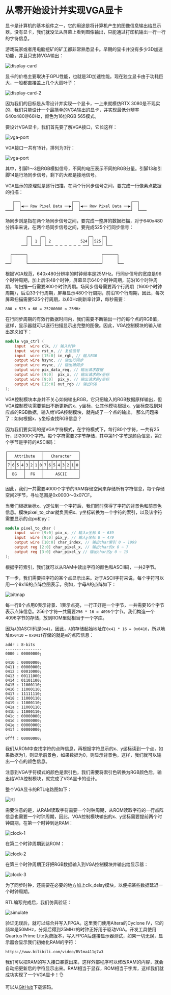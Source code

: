 # 从零开始设计并实现VGA显卡

显卡是计算机的基本组件之一，它的用途是将计算机产生的图像信息输出给显示器。没有显卡，我们就没法从屏幕上看到图像输出，只能通过打印机输出一行一行的字符信息。

游戏玩家或者用电脑挖矿的矿工都非常熟悉显卡。早期的显卡并没有多少3D加速功能，并且只支持VGA输出：

![display-card](vga-card.jpg)

显卡的价格主要取决于GPU性能，也就是3D加速性能。现在独立显卡由于功耗巨大，一般都直接盖上几个大扇叶子：

![display-card-2](gpu.jpg)

因为我们的目标是从零设计并实现一个显卡，一上来就模仿RTX 3080是不现实的，我们只能设计一个最简单的VGA输出的显卡，并实现最低分辨率640x480@60Hz，颜色为16位RGB 565模式。

要设计VGA显卡，我们首先要了解VGA接口，它长这样：

![vga-port](vga.jpg)

VGA接口一共有15针，排列为3行：

![vga-port](vga-port.png)

其中，引脚1～3是RGB模拟信号，不同的电压表示不同的RGB分量。引脚13和引脚14是行场同步信号，剩下的大都是接地信号。

VGA显示的原理就是逐行扫描，在两个行同步信号之间，要完成一行像素点数据的扫描：

```ascii
   ┌──┐                      ┌──┐                      ┌──┐
   │  │◀── Row Pixel Data ──▶│  │◀── Row Pixel Data ──▶│  │
───┘  └──────────────────────┘  └──────────────────────┘  └───
```

场同步则是指在两个场同步信号之间，要完成一整屏的数据扫描，对于640x480分辨率来说，在两个场同步信号之间，要完成525个行同步信号：

```ascii
         ┌─┐   ┌─┐                  ┌─┐   ┌─┐
         │ │ 1 │ │ 2             524│ │525│ │
       ──┘ └───┘ └─── ─ ─ ─ ─ ─ ─ ──┘ └───┘ └──

  ┌──────┐                                ┌──────┐
  │      │                                │      │
──┘      └────────────────────────────────┘      └──
```

根据VGA规范，640x480分辨率的时钟频率是25MHz。行同步信号的宽度是96个时钟周期，加上后沿48个时钟，屏幕显示640个时钟周期，前沿16个时钟周期，每扫描一行需要800个时钟周期。场同步信号需要两个行周期（1600个时钟周期），后沿33个行周期，屏幕显示480个行周期，前沿10个行周期，因此，每次屏幕扫描需要525个行周期，以60Hz刷新率计算，每秒需要：

```plain
800 x 525 x 60 = 25200000 ≈ 25MHz
```

在行同步周期的有效行数据时间内，我们需要不断输出一行的每个点的RGB值，这样，显示器就可以逐行扫描显示出完整的图像。因此，VGA控制模块的输入输出定义如下：

```verilog
module vga_ctrl (
    input  wire clk, // 输入时钟
    input  wire rst_n, // 复位信号
    input  wire [15:0] in_rgb, // 输入RGB
    output wire hsync, // 输出行同步
    output wire vsync, // 输出场同步
    output wire pix_data_req, // 输出请求数据
    output wire [9:0]  pix_x, // 输出请求的x坐标
    output wire [9:0]  pix_y, // 输出请求的y坐标
    output wire [15:0] out_rgb // 输出RGB
);
```

VGA控制模块本身并不关心如何输出RGB，它只把输入的RGB数据原样输出，但VGA控制模块需要输出不断更新的x、y坐标，让其他模块根据x、y坐标查找到对应点的RGB数据，输入给VGA控制模块，就完成了一个点的输出。
那么问题来了：如何根据x、y坐标查找RGB信息？

因为我们要实现的是VGA字符模式，在字符模式下，每行80个字符，一共有25行，即2000个字符。每个字符需要2字节存储，其中第1个字节是颜色信息，第2个字节是字符的ASCII码：


```ascii
┌───────────────┬───────────────┐
│   Attribute   │   Character   │
├─┬─┬─┬─┬─┬─┬─┬─┼─┬─┬─┬─┬─┬─┬─┬─┤
│7│6│5│4│3│2│1│0│7│6│5│4│3│2│1│0│
├─┴─┴─┴─┼─┴─┴─┴─┼─┴─┴─┴─┴─┴─┴─┴─┤
│  BG   │  FG   │     ASCII     │
└───────┴───────┴───────────────┘
```

因此，我们一共需要4000个字节的RAM存储空间来存储所有字符信息，每个存储空间2字节，寻址范围是0x0000～0x07CF。

当我们根据坐标x、y定位到一个字符后，我们同时获得了字符的背景色和前景色信息。模块pixel_to_char就负责把x、y坐标转换为一个字符的索引，以及该字符需要显示的点px和py：

```verilog
module pixel_to_char (
    input  wire [9:0] pix_x, // 输入x坐标 0 ~ 639
    input  wire [9:0] pix_y, // 输入y坐标 0 ~ 479
    output wire [10:0] char_index, // 输出char索引 0 ~ 1999
    output reg [2:0] char_pixel_x, // 输出char的x 0 ~ 7
    output reg [3:0] char_pixel_y // 输出char的y 0 ~ 15
);
```

根据字符索引，我们就可以从RAM中读出字符的颜色和ASCII码，一共2字节。

下一步，我们需要把字符的某个点显示出来。对于ASCII字符来说，每个字符可以用一个8x16的点阵位图表示，例如，字母A的点阵如下：

![bitmap](bitmap.png)

每一行8个点用0表示背景、1表示点亮，一行正好是一个字节，一共需要16个字节表示点阵信息。256个字符一共需要`256 * 16 = 4096`个字节。我们构造一个4096字节的存储，放到ROM里就相当于一个字库。

因为`A`的ASCII码是`0x41`，因此，`A`的存储起始地址在`0x41 * 16 = 0x0410`，所以地址`0x0410` ~ `0x041f`存储的就是`A`的点阵信息：

```ascii
addr : 8-bits
----------------
0000 : 00000000;
...
0410 : 00000000;
0411 : 00000000;
0412 : 00010000;
0413 : 00111000;
0414 : 01101100;
0415 : 11000110;
0416 : 11000110;
0417 : 11111110;
0418 : 11000110;
0419 : 11000110;
041a : 11000110;
041b : 11000110;
041c : 00000000;
041d : 00000000;
041e : 00000000;
041f : 00000000;
...
0fff : 00000000;
```

我们从ROM中查找字符的点阵信息，再根据字符显示的x、y坐标读到一个点，如果数据为1，则显示前景色，如果数据为0，则显示背景色，这样，我们就可以输出一个点的颜色信息。

注意到VGA字符模式的颜色是索引色，我们需要将索引色转换为RGB颜色后，输出给VGA控制模块，就完成了VGA显卡的设计。

整个VGA显卡的RTL电路图如下：

![rtl](rtl.png)

需要注意的是，从RAM读取字符需要一个时钟周期，从ROM读取字符的一行点阵信息也需要一个时钟周期，因此，VGA控制模块输出的x、y坐标需要提前两个时钟周期，在第一个时钟到达RAM：

![clock-1](rtl-2.png)

在第二个时钟周期到达ROM：

![clock-2](rtl-3.png)

在第三个时钟周期正好把RGB数据输入到VGA控制模块并输出给显示器：

![clock-3](rtl-4.png)

为了同步时钟，还需要在必要的地方加上clk_delay模块，以便把某些数据延迟一个时钟周期。

RTL编写完成后，我们仿真验证：

![simulate](sim.jpg)

验证无误后，就可以综合并写入FPGA。这里我们使用Altera的Cyclone IV，它的频率是50MHz，分频后得到25MHz的时钟正好用于驱动VGA。开发工具使用Quartus Prime Lite免费版本，写入FPGA后连接显示器测试，如果一切无误，显示器会显示我们初始化RAM的字符：

```video ratio=16:9
https://www.bilibili.com/video/BV1ma411g7w3
```

我们可以把RAM的写入接口暴露出来，这样外部程序可以修改RAM的内容，就会自动把更新后的字符显示出来。RAM相当于显存，ROM相当于字库，这样我们就成功实现了一个VGA显卡！👌

可以从[GitHub](https://github.com/michaelliao/learn-verilog/tree/master/vga_display)下载源码。
